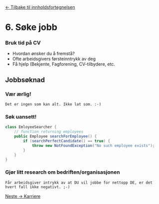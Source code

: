 [<- Tilbake til innholdsfortegnelsen](https://github.com/amundsor/ntnu_xsessions/blob/master/README.md)
# 6. Søke jobb

### Bruk tid på CV
* Hvordan ønsker du å fremstå?
* Ofte arbeidsgivers førsteinntrykk av deg
* Få hjelp (Bekjente, Fagforening, CV-tilbydere, etc.

## Jobbsøknad
### Vær ærlig!

`Det er ingen som kan alt. Ikke lat som. :-)`

### Søk uansett!
```java
class EmloyeeSearcher {
    // function returning employees
    public Employee searchForEmployee() {
        if (searchPerfectCandidate() == true) {
            throw new NotFoundException("No such employee exists");
        }
    }
}
```
### Gjør litt research om bedriften/organisasjonen

`Får arbeidsgiver intrykk av at DU vil jobbe for nettopp DE,
er det hvert fall ikke negativt. ;-)`

[Neste -> Karriere](https://github.com/amundsor/ntnu_xsessions/blob/master/src/main/java/no/amundsor/xsessions/7_karriere.md)